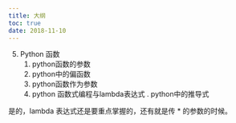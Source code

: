 ```yaml
---
title: 大纲
toc: true
date: 2018-11-10
---
```




5. Python 函数
   1. python函数的参数
   2. python中的偏函数
   3. python函数作为参数
   4. python 函数式编程与lambda表达式
. python中的推导式


是的，lambda 表达式还是要重点掌握的，还有就是传 * 的参数的时候。
